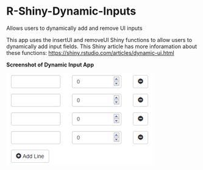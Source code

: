# R-Shiny-Dynamic-Inputs
Allows users to dynamically add and remove UI inputs

This app uses the insertUI and removeUI Shiny functions to allow users to dynamically add input fields. This Shiny article has more inforamation about these functions: https://shiny.rstudio.com/articles/dynamic-ui.html

<strong>Screenshot of Dynamic Input App</strong>

![Screenshot](app_screenshot.PNG)
